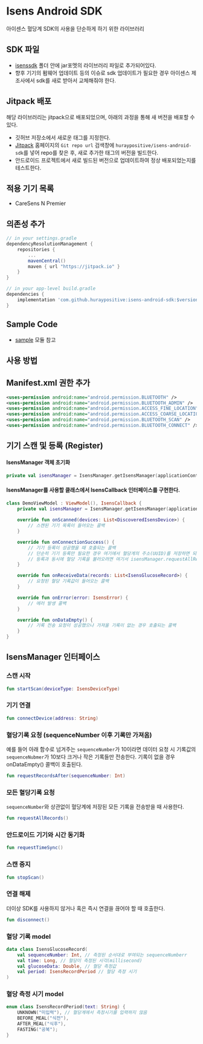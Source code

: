 # Isens Android SDK
아이센스 혈당계 SDK의 사용을 단순하게 하기 위한 라이브러리

## SDK 파일
- [isenssdk](/isensdk/libs) 폴더 안에 jar포멧의 라이브러리 파일로 추가되어있다.
- 향후 기기의 펌웨어 업데이트 등의 이슈로 sdk 업데이트가 필요한 경우 아이센스 제조사에서 sdk를 새로 받아서 교체해줘야 한다.

## Jitpack 배포
해당 라이브러리는 jitpack으로 배포되었으며, 아래의 과정을 통해 새 버전을 배포할 수 있다.
- 깃허브 저장소에서 새로운 태그를 지정한다.
- [Jitpack](https://jitpack.io/) 홈페이지의 `Git repo url` 검색창에 `huraypositive/isens-android-sdk`를 넣어 repo를 찾은 후, 새로 추가한 태그의 버전을 빌드한다.
- 안드로이드 프로젝트에서 새로 빌드된 버전으로 업데이트하여 정상 배포되었는지를 테스트한다.

## 적용 기기 목록
- CareSens N Premier

## 의존성 추가
```gradle
// in your settings.gradle
dependencyResolutionManagement {
    repositories {
        ...
        mavenCentral()
        maven { url "https://jitpack.io" }
    }
}

// in your app-level build.gradle
dependencies {
    implementation 'com.github.huraypositive:isens-android-sdk:$version'
}
```

## Sample Code
- [sample](/sample) 모듈 참고

## 사용 방법

## Manifest.xml 권한 추가
```xml
<uses-permission android:name="android.permission.BLUETOOTH" />
<uses-permission android:name="android.permission.BLUETOOTH_ADMIN" />
<uses-permission android:name="android.permission.ACCESS_FINE_LOCATION" />
<uses-permission android:name="android.permission.ACCESS_COARSE_LOCATION" />
<uses-permission android:name="android.permission.BLUETOOTH_SCAN" />
<uses-permission android:name="android.permission.BLUETOOTH_CONNECT" />
```

## 기기 스캔 및 등록 (Register)
#### IsensManager 객체 초기화
```kotlin
private val isensManager = IsensManager.getIsensManager(applicationContext, isensCallback)
```

#### IsensManager를 사용할 클래스에서 IsensCallback 인터페이스를 구현한다.
```kotlin
class DemoViewModel : ViewModel(), IsensCallback {
    private val isensManager = IsensManager.getIsensManager(applicationContext, isensCallback)
    
    override fun onScanned(devices: List<DiscoveredIsensDevice>) {
        // 스캔된 기기 목록이 들어오는 콜백
    }

    override fun onConnectionSuccess() {
        // 기기 등록이 성공했을 때 호출되는 콜백
        // 단순히 기기 등록만 필요한 경우 여기에서 혈당계의 주소(UUID)를 저장하면 되고, 
        // 등록과 동시에 혈당 기록을 불러오려면 여기서 isensManager.requestAllRecords() 함수를 호출한다.
    }

    override fun onReceiveData(records: List<IsensGlucoseRecord>) {
        // 요청된 혈당 기록값이 들어오는 콜백 
    }

    override fun onError(error: IsensError) {
        // 에러 발생 콜백 
    }

    override fun onDataEmpty() {
        // 기록 전송 요청이 성공했으나 가져올 기록이 없는 경우 호출되는 콜백
    }
}
```

## IsensManager 인터페이스
### 스캔 시작
```kotlin
fun startScan(deviceType: IsensDeviceType)
```

### 기기 연결
```kotlin
fun connectDevice(address: String)
```

### 혈당기록 요청 (sequenceNumber 이후 기록만 가져옴)
예를 들어 아래 함수로 넘겨주는 `sequenceNumber`가 10이라면 데이터 요청 시 기록값의 `sequenceNubmer`가 10보다 크거나 작은 기록들만 전송한다. 기록이 없을 경우 onDataEmpty() 콜백이 호출된다. 
```kotlin
fun requestRecordsAfter(sequenceNumber: Int)
```

### 모든 혈당기록 요청
`sequenceNumber`와 상관없이 혈당계에 저장된 모든 기록을 전송받을 때 사용한다.
```kotlin
fun requestAllRecords()
```

### 안드로이드 기기와 시간 동기화
```kotlin
fun requestTimeSync()
```

### 스캔 중지
```kotlin
fun stopScan()
```

### 연결 해제
더이상 SDK를 사용하지 않거나 혹은 즉시 연결을 끊어야 할 때 호출한다.
```kotlin
fun disconnect()
```

### 혈당 기록 model
```kotlin
data class IsensGlucoseRecord(
    val sequenceNumber: Int, // 측정된 순서대로 부여되는 sequenceNumberr
    val time: Long, // 혈당이 측정된 시각(millisecond)
    val glucoseData: Double, // 혈당 측정값
    val period: IsensRecordPeriod // 혈당 측정 시기
)
```

### 혈당 측정 시기 model
```kotlin
enum class IsensRecordPeriod(text: String) {
    UNKNOWN("미입력"), // 혈당계에서 측정시기를 입력하지 않음
    BEFORE_MEAL("식전"),
    AFTER_MEAL("식후"),
    FASTING("공복");
}
```
